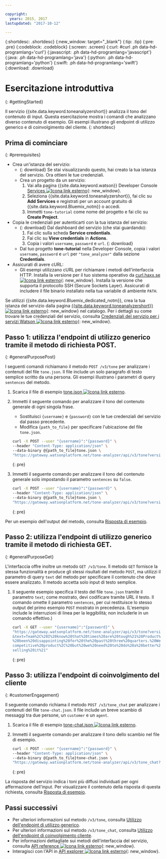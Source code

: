 ```yaml
---

copyright:
  years: 2015, 2017
lastupdated: "2017-10-12"

---
```


{:shortdesc: .shortdesc}
{:new_window: target="_blank"}
{:tip: .tip}
{:pre: .pre}
{:codeblock: .codeblock}
{:screen: .screen}
{:curl: #curl .ph data-hd-programlang='curl'}
{:javascript: .ph data-hd-programlang='javascript'}
{:java: .ph data-hd-programlang='java'}
{:python: .ph data-hd-programlang='python'}
{:swift: .ph data-hd-programlang='swift'}
{:download: .download}

# Esercitazione introduttiva
{: #gettingStarted}

Il servizio {{site.data.keyword.toneanalyzershort}} analizza il tono del contenuto di input. Questa esercitazione mostra i comandi che analizzano diverso contenuto di esempio. Gli esempi illustrano gli endpoint di utilizzo generico e di coinvolgimento del cliente.
{: shortdesc}

## Prima di cominciare
{: #prerequisites}

- Crea un'istanza del servizio:
    - {: download} Se stai visualizzando questo, hai creato la tua istanza del servizio. Ora ottieni le tue credenziali.
    - Crea un progetto da un servizio:
        1.  Vai alla pagina {{site.data.keyword.watson}} Developer Console [Services ![Icona link esterno](../../icons/launch-glyph.svg "Icona link esterno")](https://console.{DomainName}/developer/watson/services){: new_window}.
        1.  Seleziona {{site.data.keyword.toneanalyzershort}}, fai clic su **Add Services** e registrati per un account gratuito di {{site.data.keyword.Bluemix_notm}} o accedi.
        1.  Immetti `tone-tutorial` come nome del progetto e fai clic su **Create Project**.
- Copia le credenziali per autenticarti con la tua istanza del servizio:
    - {: download} Dal dashboard del servizio (che stai guardando):
        1.  Fai clic sulla scheda **Service credentials**.
        1.  Fai clic su **View credentials** in **Actions**.
        1.  Copia i valori `username`, `password` e `url`.
        {: download}
    - Dal tuo progetto **tone-tutorial** nella Developer Console, copia i valori `username`,  `password` e `url` per `"tone_analyzer"` dalla sezione **Credentials**.
- Assicurati di avere cURL:
    - Gli esempi utilizzano cURL per richiamare i metodi dell'interfaccia HTTP. Installa la versione per il tuo sistema operativo da [curl.haxx.se ![Icona link esterno](../../icons/launch-glyph.svg "Icona link esterno")](https://curl.haxx.se/){: new_window}. Installa la versione che supporta il protocollo SSH (Secure Sockets Layer). Assicurati di includere il file binario installato nella tua variabile di ambiente `PATH`.

<!-- Remove this text after dedicated instances have the Developer Console: begin -->

Se utilizzi {{site.data.keyword.Bluemix_dedicated_notm}}, crea la tua istanza del servizio dalla pagina [{{site.data.keyword.toneanalyzershort}} ![Icona link esterno](../../icons/launch-glyph.svg "Icona link esterno")](https://console.{DomainName}/catalog/services/tone-analyzer/){: new_window} nel catalogo. Per i dettagli su come trovare le tue credenziali del servizio, consulta [Credenziali del servizio per i servizi Watson ![Icona link esterno](../../icons/launch-glyph.svg "Icona link esterno")](/docs/services/watson/getting-started-credentials.html#getting-credentials-manually){: new_window}.

<!-- Remove this text after dedicated instances have the Developer Console: end -->

## Passo 1: utilizza l'endpoint di utilizzo generico tramite il metodo di richiesta POST.
{: #generalPurposePost}

I seguenti comandi richiamano il metodo `POST /v3/tone` per analizzare i contenuti del file `tone.json`. Il file include un solo paragrafo di testo semplice scritto da una persona. Gli esempi illustrano i parametri di query `sentences` del metodo.

1.  Scarica il file di esempio <a target="_blank" href="https://watson-developer-cloud.github.io/doc-tutorial-downloads/tone-analyzer/tone.json" download="tone.json">tone.json <img src="../../icons/launch-glyph.svg" alt="Icona link esterno" title="Icona link esterno" class="style-scope doc-content"></a>.
1.  Immetti il seguente comando per analizzare il tono del contenuto generale di ogni singola frase.
    -   Sostituisci `{username}` e `{password}` con le tue credenziali del servizio dal passo precedente.
    -   Modifica `{path_to_file}` per specificare l'ubicazione del file `tone.json`.

    ```bash
    curl -X POST --user "{username}":"{password}" \
    --header "Content-Type: application/json" \
    --data-binary @{path_to_file}tone.json \
    "https://gateway.watsonplatform.net/tone-analyzer/api/v3/tone?version=2017-09-21"
    ```
    {: pre}

1.  Immetti il seguente comando per analizzare il tono del contenuto generale solo impostando il parametro `sentences` su `false`.

    ```bash
    curl -X POST --user "{username}":"{password}" \
    --header "Content-Type: application/json" \
    --data-binary @{path_to_file}tone.json \
    "https://gateway.watsonplatform.net/tone-analyzer/api/v3/tone?version=2017-09-21&sentences=false" \
    ```
    {: pre}

Per un esempio dell'output del metodo, consulta [Risposta di esempio](/docs/services/tone-analyzer/using-tone.html#exampleResponse).

## Passo 2: utilizza l'endpoint di utilizzo generico tramite il metodo di richiesta GET.
{: #generalPurposeGet}

L'interfaccia offre inoltre un metodo `GET /v3/tone`. Il metodo `GET` fornisce la stessa funzionalità e produce gli stessi risultati del metodo `POST`, ma utilizzi il parametro di query `text` del metodo per specificare il contenuto che deve essere analizzato. Il metodo accetta solo input di testo semplice.

1.  Il seguente esempio specifica il testo del file `tone.json` tramite il parametro `text`; come mostrato, devi codificare tramite URL il testo. Il comando omette il parametro `sentences`, per cui restituisce lo stesso output del primo esempio `POST` mostrato in precedenza. (L'esempio include le interruzioni di linea per la leggibilità; non includerle in un comando effettivo.)

    ```bash
    curl -X GET --user "{username}":"{password}" \
    "https://gateway.watsonplatform.net/tone-analyzer/api/v3/tone?version=2017-09-21
    &text=Team%2C%20I%20know%20that%20times%20are%20tough%21%20Product%20sales%20have
    %20been%20disappointing%20for%20the%20past%20three%20quarters.%20We%20have%20a%20
    competitive%20product%2C%20but%20we%20need%20to%20do%20a%20better%20job%20of%20
    selling%20it%21"
    ```
    {: pre}

## Passo 3: utilizza l'endpoint di coinvolgimento del cliente
{: #customerEngagement}

Il seguente comando richiama il metodo `POST /v3/tone_chat` per analizzare i contenuti del file `tone-chat.json`. Il file include un breve scambio di messaggi tra due persone, un <code>customer</code> e un <code>agent</code>.

1.  Scarica il file di esempio <a target="_blank" href="https://watson-developer-cloud.github.io/doc-tutorial-downloads/tone-analyzer/tone-chat.json" download="tone-chat.json">tone-chat.json <img src="../../icons/launch-glyph.svg" alt="Icona link esterno" title="Icona link esterno" class="style-scope doc-content"></a>.
1.  Immetti il seguente comando per analizzare il tono dello scambio nel file di esempio.

    ```bash
    curl -X POST --user "{username}":"{password}" \
    --header "Content-Type: application/json" \
    --data-binary @{path_to_file}tone-chat.json \
    "https://gateway.watsonplatform.net/tone-analyzer/api/v3/tone_chat?version=2017-09-21"
    ```
    {: pre}

La risposta del servizio indica i toni più diffusi individuati per ogni affermazione dell'input. Per visualizzare il contenuto della risposta di questa richiesta, consulta [Risposta di esempio](/docs/services/tone-analyzer/using-tone-chat.html#exampleResponse).

## Passi successivi

-   Per ulteriori informazioni sul metodo `/v3/tone`, consulta [Utilizzo dell'endpoint di utilizzo generico](/docs/services/tone-analyzer/using-tone.html).
-   Per ulteriori informazioni sul metodo `/v3/tone_chat`, consulta [Utilizzo dell'endpoint di coinvolgimento cliente](/docs/services/tone-analyzer/using-tone-chat.html).
-   Per informazioni dettagliate sui metodi dell'interfaccia del servizio, consulta [API reference ![Icona link esterno](../../icons/launch-glyph.svg "Icona link esterno")](https://www.ibm.com/watson/developercloud/tone-analyzer/api/v3/){: new_window}.
-   Interagisci con l'API in [API explorer ![Icona link esterno](../../icons/launch-glyph.svg "Icona link esterno")](https://watson-api-explorer.mybluemix.net/apis/tone-analyzer-v3){: new_window}.
